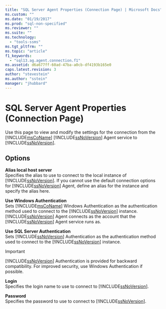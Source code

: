 ```yaml
---
title: "SQL Server Agent Properties (Connection Page) | Microsoft Docs"
ms.custom: ""
ms.date: "01/19/2017"
ms.prod: "sql-non-specified"
ms.reviewer: ""
ms.suite: ""
ms.technology: 
  - "tools-ssms"
ms.tgt_pltfrm: ""
ms.topic: "article"
f1_keywords: 
  - "sql13.ag.agent.connection.f1"
ms.assetid: d6a677ff-60ad-47ba-a0cb-df4193b165e0
caps.latest.revision: 3
author: "stevestein"
ms.author: "sstein"
manager: "jhubbard"
---
```

# SQL Server Agent Properties (Connection Page)
Use this page to view and modify the settings for the connection from the [!INCLUDE[msCoName](../../includes/msconame_md.md)] [!INCLUDE[ssNoVersion](../../includes/ssnoversion_md.md)] Agent service to [!INCLUDE[ssNoVersion](../../includes/ssnoversion_md.md)].  
  
## Options  
**Alias local host server**  
Specifies the alias to use to connect to the local instance of [!INCLUDE[ssNoVersion](../../includes/ssnoversion_md.md)]. If you cannot use the default connection options for [!INCLUDE[ssNoVersion](../../includes/ssnoversion_md.md)] Agent, define an alias for the instance and specify the alias here.  
  
**Use Windows Authentication**  
Sets [!INCLUDE[msCoName](../../includes/msconame_md.md)] Windows Authentication as the authentication method used to connect to the [!INCLUDE[ssNoVersion](../../includes/ssnoversion_md.md)] instance. [!INCLUDE[ssNoVersion](../../includes/ssnoversion_md.md)] Agent connects as the account that the [!INCLUDE[ssNoVersion](../../includes/ssnoversion_md.md)] Agent service runs as.  
  
**Use SQL Server Authentication**  
Sets [!INCLUDE[ssNoVersion](../../includes/ssnoversion_md.md)] Authentication as the authentication method used to connect to the [!INCLUDE[ssNoVersion](../../includes/ssnoversion_md.md)] instance.  
  
> [!IMPORTANT]  
> [!INCLUDE[ssNoVersion](../../includes/ssnoversion_md.md)] Authentication is provided for backward compatibility. For improved security, use Windows Authentication if possible.  
  
**Login**  
Specifies the login name to use to connect to [!INCLUDE[ssNoVersion](../../includes/ssnoversion_md.md)].  
  
**Password**  
Specifies the password to use to connect to [!INCLUDE[ssNoVersion](../../includes/ssnoversion_md.md)].  
  
